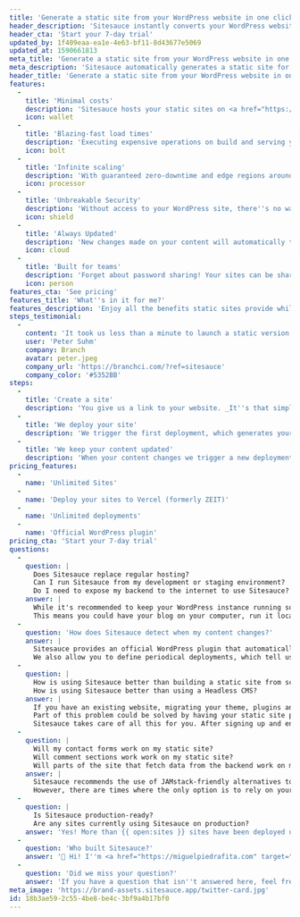 ```yaml
---
title: 'Generate a static site from your WordPress website in one click'
header_description: 'Sitesauce instantly converts your WordPress website into a static site, and keeps your content in sync.'
header_cta: 'Start your 7-day trial'
updated_by: 1f409eaa-ea1e-4e63-bf11-8d43677e5069
updated_at: 1590661813
meta_title: 'Generate a static site from your WordPress website in one click'
meta_description: 'Sitesauce automatically generates a static site for your WordPress site, and keeps your content in sync.'
header_title: 'Generate a static site from your WordPress website in one click'
features:
  -
    title: 'Minimal costs'
    description: 'Sitesauce hosts your static sites on <a href="https://vercel.app/home" target="_blank" class="hover:underline">Vercel</a> (formerly ZEIT), offering unlimited bandwidth and their world-class CDN for no additional cost.'
    icon: wallet
  -
    title: 'Blazing-fast load times'
    description: 'Executing expensive operations on build and serving your sites through Vercel''s world-class CDN results in semi-instantaneous page loads.'
    icon: bolt
  -
    title: 'Infinite scaling'
    description: 'With guaranteed zero-downtime and edge regions around the world, a thousand concurrent visits load as fast as a single one.'
    icon: processor
  -
    title: 'Unbreakable Security'
    description: 'Without access to your WordPress site, there''s no way for anyone to steal sensitive data or deface your website.'
    icon: shield
  -
    title: 'Always Updated'
    description: 'New changes made on your content will automatically trigger new builds and be reflected on the static site.'
    icon: cloud
  -
    title: 'Built for teams'
    description: 'Forget about password sharing! Your sites can be shared with your whole team for no additional cost.'
    icon: person
features_cta: 'See pricing'
features_title: 'What''s in it for me?'
features_description: 'Enjoy all the benefits static sites provide while keeping the ease of editing WordPress gives you.'
steps_testimonial:
  -
    content: 'It took us less than a minute to launch a static version of our WordPress website. Everything just worked as you''d expect it to!'
    user: 'Peter Suhm'
    company: Branch
    avatar: peter.jpeg
    company_url: 'https://branchci.com/?ref=sitesauce'
    company_color: '#5352BB'
steps:
  -
    title: 'Create a site'
    description: 'You give us a link to your website. _It''s that simple._'
  -
    title: 'We deploy your site'
    description: 'We trigger the first deployment, which generates your static site and deploys it to Vercel.'
  -
    title: 'We keep your content updated'
    description: 'When your content changes we trigger a new deployment, which updates your static site.'
pricing_features:
  -
    name: 'Unlimited Sites'
  -
    name: 'Deploy your sites to Vercel (formerly ZEIT)'
  -
    name: 'Unlimited deployments'
  -
    name: 'Official WordPress plugin'
pricing_cta: 'Start your 7-day trial'
questions:
  -
    question: |
      Does Sitesauce replace regular hosting?
      Can I run Sitesauce from my development or staging environment?
      Do I need to expose my backend to the internet to use Sitesauce?
    answer: |
      While it's recommended to keep your WordPress instance running somewhere (like a subdomain), as it allows you to continue using your dashboard regularly, you can deploy locally-running sites to Sitesauce using [our CLI](https://sitesauce.app/guides/cli)!<br>
      This means you could have your blog on your computer, run it locally to edit some content then push it to production via Sitesauce without needing to pay for servers!
  -
    question: 'How does Sitesauce detect when my content changes?'
    answer: |
      Sitesauce provides an official WordPress plugin that automatically detects when your content changes and lets us know. Setting it up is as easy as searching for it on the WordPress plugin directory, clicking install and pasting a URL from your Sitesauce dashboard.<br>
      We also allow you to define periodical deployments, which tell us to automatically deploy your site every day, hour or minute.
  -
    question: |
      How is using Sitesauce better than building a static site from scratch?
      How is using Sitesauce better than using a Headless CMS?
    answer: |
      If you have an existing website, migrating your theme, plugins and content can be a hard task. You'd also lose the simplicity of having an admin panel and allowing multiple users to work on your content together.<br>
      Part of this problem could be solved by having your static site pull data from WordPress on build, but this brings up other problems, like having to manage two different codebases for a single website, migrating your themes over or needing to deploy to preview your content.<br>
      Sitesauce takes care of all this for you. After signing up and entering a URL, we'll generate a production-ready static version of your website and deploy it. You keep your dashboard and remove unnecesary complexity.
  -
    question: |
      Will my contact forms work on my static site?
      Will comment sections work work on my static site?
      Will parts of the site that fetch data from the backend work on my static site?
    answer: |
      Sitesauce recommends the use of JAMstack-friendly alternatives to these services. For example, you could move your contact forms to [StaticKit](https://statickit.com) or your comments to [Commento](https://commento.io).<br>
      However, there are times where the only option is to rely on your backend. For this, you can [configure Sitesauce to proxy certain endpoints](https://sitesauce.app/guides/proxying-and-redirects) over to WordPress. You can also use this if you need to fetch some data from your backend via AJAX.
  -
    question: |
      Is Sitesauce production-ready?
      Are any sites currently using Sitesauce on production?
    answer: 'Yes! More than {{ open:sites }} sites have been deployed using Sitesauce to date. The website you''re looking at right now was generated by Sitesauce from a Statamic site. Other examples include [the Branch website](https://branchci.com/?ref=sitesauce), which uses WordPress, and <a href="https://miguelpiedrafita.com" target="_blank" class="border-b border-gray-500 link-mp">Miguel Piedrafita''s personal website</a> alongside many others.'
  -
    question: 'Who built Sitesauce?'
    answer: '👋 Hi! I''m <a href="https://miguelpiedrafita.com" target="_blank" class="border-b border-gray-500 link-mp">Miguel Piedrafita</a>, an 18-year-old maker. You can learn more about me on <a href="https://miguelpiedrafita.com" target="_blank" class="border-b border-gray-500 link-mp">my website</a> or <a href="https://twitter.com/m1guelpf" target="_blank" class="border-b border-gray-500 link-mp">on Twitter</a>, where I regularly share Sitesauce updates.'
  -
    question: 'Did we miss your question?'
    answer: 'If you have a question that isn''t answered here, feel free to [reach out](mailto:info+faq@sitesauce.app?subject=Question%20about%20Sitesauce). We''ll do our best to get back to you as soon as possible with a helpful answer.'
meta_image: 'https://brand-assets.sitesauce.app/twitter-card.jpg'
id: 18b3ae59-2c55-4be8-be4c-3bf9a4b17bf0
---
```

